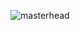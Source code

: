 ![masterhead](https://github.com/seout/seout/assets/113185077/d67e35d9-c6b0-4e82-8670-a813f4f53176)
